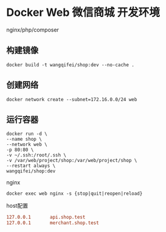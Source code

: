 # Docker Web 微信商城 开发环境
nginx/php/composer

## 构建镜像
```shell
docker build -t wangqifei/shop:dev --no-cache .
```

## 创建网络

```shell
docker network create --subnet=172.16.0.0/24 web
```

##  运行容器

```shell
docker run -d \
--name shop \
--network web \
-p 80:80 \
-v ~/.ssh:/root/.ssh \
-v /var/web/project/shop:/var/web/project/shop \
--restart always \
wangqifei/shop:dev
```

nginx

```shell
docker exec web nginx -s {stop|quit|reopen|reload}
```

host配置
```ini
127.0.0.1       api.shop.test
127.0.0.1       merchant.shop.test
```
